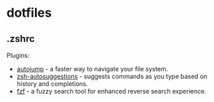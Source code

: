 # dotfiles

## .zshrc

Plugins:

* [autojump](https://github.com/wting/autojump) - a faster way to navigate your file system.
* [zsh-autosuggestions](https://github.com/zsh-users/zsh-autosuggestions) - suggests commands as you type based on history and completions.
* [fzf](https://github.com/junegunn/fzf) - a fuzzy search tool for enhanced reverse search experience.
